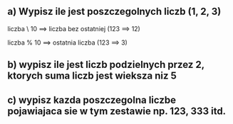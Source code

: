 ## a) Wypisz ile jest poszczegolnych liczb (1, 2, 3)

liczba \\ 10 ==> liczba bez ostatniej (123 ==> 12)

liczba % 10 ==> ostatnia liczba (123 ==> 3)

## b) wypisz ile jest liczb podzielnych przez 2, ktorych suma liczb jest wieksza niz 5

## c) wypisz kazda poszczegolna liczbe pojawiajaca sie w tym zestawie np. 123, 333 itd.
